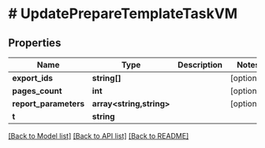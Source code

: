 # # UpdatePrepareTemplateTaskVM

## Properties

Name | Type | Description | Notes
------------ | ------------- | ------------- | -------------
**export_ids** | **string[]** |  | [optional]
**pages_count** | **int** |  | [optional]
**report_parameters** | **array<string,string>** |  | [optional]
**t** | **string** |  |

[[Back to Model list]](../../README.md#models) [[Back to API list]](../../README.md#endpoints) [[Back to README]](../../README.md)
